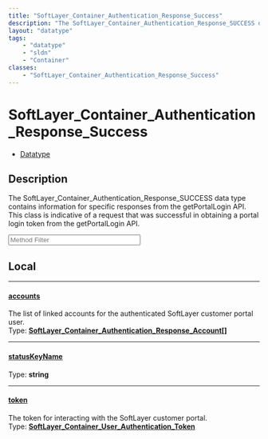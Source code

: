 ```yaml
---
title: "SoftLayer_Container_Authentication_Response_Success"
description: "The SoftLayer_Container_Authentication_Response_SUCCESS data type contains information for specific responses from the g... "
layout: "datatype"
tags:
    - "datatype"
    - "sldn"
    - "Container"
classes:
    - "SoftLayer_Container_Authentication_Response_Success"
---
```


# SoftLayer_Container_Authentication_Response_Success
<div id='service-datatype'>
    <ul id='sldn-reference-tabs'>
        <li id='datatype'> <a href='/reference/datatypes/SoftLayer_Container_Authentication_Response_Success' >Datatype</a></li>
    </ul>
</div>

## Description 
The SoftLayer_Container_Authentication_Response_SUCCESS data type contains information for specific responses from the getPortalLogin API. This class is indicative of a request that was successful in obtaining a portal login token from the getPortalLogin API. 





<!-- Service Filer BEGIN -->
<div class="view-filters">
        <div class="clearfix">
            <div class="search-input-box">
                <input placeholder="Method Filter" onkeyup="titleSearch(inputId='prop-input', divId='properties', elementClass='prop-row')" 
                    type="text" id="prop-input" value="" size="30" maxlength="128" class="form-text">
            </div>
        </div>
</div>
<!-- Service Filer END -->

<div id="properties" class="content">
<div id="localProperties" class="prop-content" >

## Local
-----
[accounts]: #accounts
#### [accounts]
The list of linked accounts for the authenticated SoftLayer customer portal user.  
<span class="type-label">Type: </span>**<a href='/reference/datatypes/SoftLayer_Container_Authentication_Response_Account'>SoftLayer_Container_Authentication_Response_Account[] </a>**

-----
[statusKeyName]: #statuskeyname
#### [statusKeyName]
  
<span class="type-label">Type: </span>**string**

-----
[token]: #token
#### [token]
The token for interacting with the SoftLayer customer portal.  
<span class="type-label">Type: </span>**<a href='/reference/datatypes/SoftLayer_Container_User_Authentication_Token'>SoftLayer_Container_User_Authentication_Token </a>**

</div>
<!-- LOCAL PROPERTY END -->

</div>


